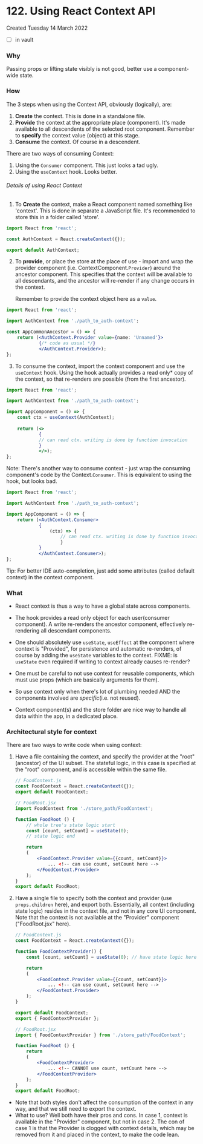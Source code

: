 # 122. Using React Context API
Created Tuesday 14 March 2022
- [ ] in vault

### Why
Passing props or lifting state visibly is not good, better use a component-wide state.

### How
The 3 steps when using the Context API, obviously (logically), are:
1. **Create** the context. This is done in a standalone file.
2. **Provide** the context at the appropriate place (component). It's made available to all descendents of the selected root component. Remember to **specify** the context value (object) at this stage.
3. **Consume** the context. Of course in a descendent.

There are two ways of consuming Context:
1. Using the `Consumer` component. This just looks a tad ugly.
2. Using the `useContext` hook. Looks better.

###### Details of using React Context
1. To **Create** the context, make a React component named something like 'context'. This is done in separate a JavaScript file. It's recommended to store this in a folder called 'store'.
```js
import React from 'react';

const AuthContext = React.createContext({});

export default AuthContext;
```
2. To **provide**, or place the store at the place of use - import and wrap the provider component (i.e. ContextComponent.`Provider`) around the ancestor component. This specifies that the context will be available to all descendants, and the ancestor will re-render if any change occurs in the context.
   
   Remember to provide the context object here as a `value`.
```jsx
import React from 'react';

import AuthContext from './path_to_auth-context';

const AppCommonAncestor = () => {
	return (<AuthContext.Provider value={name: 'Unnamed'}> 
			{/* code as usual */}
			</AuthContext.Provider>);
};
```
3.  To consume the context, import the context component and use the `useContext` hook. Using the hook actually provides a read only<span title="write is achieved using functions, similar to lifting state up">*</span> copy of the context, so that re-renders are possible (from the first ancestor).
```jsx
import React from 'react';

import AuthContext from './path_to_auth-context';

import AppComponent = () => {
	const ctx = useContext(AuthContext);
	
	return (<>
			{ 
			// can read ctx. writing is done by function invocation
			}
			</>);
};
```

Note: There's another way to consume context - just wrap the consuming component's code by the Context.`Consumer`. This is equivalent to using the hook, but looks bad.
```jsx
import React from 'react';

import AuthContext from './path_to_auth-context';

import AppComponent = () => {
	return (<AuthContext.Consumer>
			{ 
				(ctx) => {
					// can read ctx. writing is done by function invocation
					}
			}
			</AuthContext.Consumer>);
};
```

Tip: For better IDE auto-completion, just add some attributes (called default context) in the context component.

### What
- React context is thus a way to have a global state across components.
- The hook provides a read only object for each user(consumer component). A write re-renders the ancestor component, effectively re-rendering all descendant components.

- One should absolutely use `useState`, `useEffect` at the component where context is "Provided", for persistence and automatic re-renders, of course by adding the `useState` variables to the context. FIXME: is `useState` even required if writing to context already causes re-render?

- One must be careful to not use context for reusable components, which must use props (which are basically arguments for them).
- So use context only when there's lot of plumbing needed AND the components involved are *specific*(i.e. not reused).

- Context component(s) and the store folder are nice way to handle all data within the app, in a dedicated place.

### Architectural style for context
There are two ways to write code when using context:
1. Have a file containing the context, and specify the provider at the "root" (ancestor) of the UI subset. The stateful logic, in this case is specified at the "root" component, and is accessible within the same file.
	```jsx
	// FoodContext.js
	const FoodContext = React.createContext({});
	export default FoodContext;
	```
	```jsx
	// FoodRoot.jsx
	import FoodContext from './store_path/FoodContext';

	function FoodRoot () {
		// whole tree's state logic start
		const [count, setCount] = useState(0);
		// state logic end

		return 
		(
			<FoodContext.Provider value={{count, setCount}}>
				... <!-- can use count, setCount here -->
			</FoodContext.Provider>
		);
	}
	export default FoodRoot;
	```
2. Have a single file to specify both the context and provider (use `props.children` here), and export both. Essentially, all context (including state logic) resides in the context file, and not in any core UI component. Note that the context is not available at the "Provider" component ("FoodRoot.jsx" here).
	```jsx
	// FoodContext.js
	const FoodContext = React.createContext({});

	function FoodContextProvider() {
		const [count, setCount] = useState(0); // have state logic here

		return 
		(
			<FoodContext.Provider value={{count, setCount}}>
				... <!-- can use count, setCount here -->
			</FoodContext.Provider>
		);
	}
	
	export default FoodContext;
	export { FoodContextProvider };
	```
	```jsx
	// FoodRoot.jsx
	import { FoodContextProvider } from './store_path/FoodContext';

	function FoodRoot () {
		return 
		(
			<FoodContextProvider>
				... <!-- CANNOT use count, setCount here -->
			</FoodContextProvider>
		);
	}
	export default FoodRoot;
	```

- Note that both styles don't affect the consumption of the context in any way, and that we still need to export the context.
- What to use? Well both have their pros and cons. In case 1, context is available in the "Provider" component, but not in case 2. The con of case 1 is that the Provider is clogged with context details, which may be removed from it and placed in the context, to make the code lean.